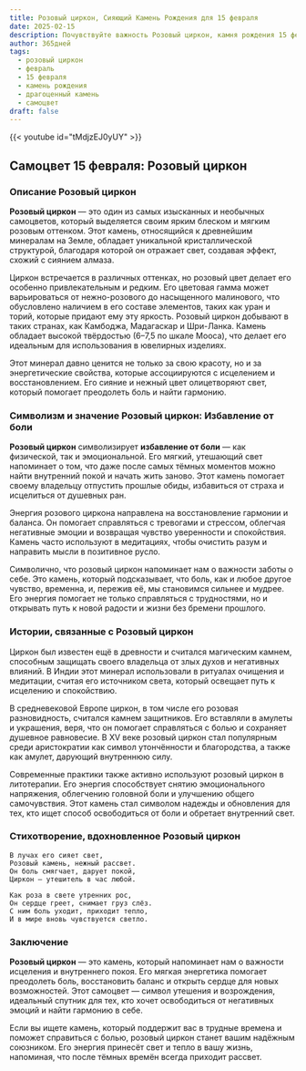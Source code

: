 ```yaml
---
title: Розовый циркон, Сияющий Камень Рождения для 15 февраля
date: 2025-02-15
description: Почувствуйте важность Розовый циркон, камня рождения 15 февраля, который символизирует Избавление от боли. Пусть его красота и значение осветят ваш день.
author: 365дней
tags:
  - розовый циркон
  - февраль
  - 15 февраля
  - камень рождения
  - драгоценный камень
  - самоцвет
draft: false
---
```


{{< youtube id="tMdjzEJ0yUY" >}}

## Самоцвет 15 февраля: Розовый циркон

### Описание Розовый циркон

**Розовый циркон** — это один из самых изысканных и необычных самоцветов, который выделяется своим ярким блеском и мягким розовым оттенком. Этот камень, относящийся к древнейшим минералам на Земле, обладает уникальной кристаллической структурой, благодаря которой он отражает свет, создавая эффект, схожий с сиянием алмаза.

Циркон встречается в различных оттенках, но розовый цвет делает его особенно привлекательным и редким. Его цветовая гамма может варьироваться от нежно-розового до насыщенного малинового, что обусловлено наличием в его составе элементов, таких как уран и торий, которые придают ему эту яркость. Розовый циркон добывают в таких странах, как Камбоджа, Мадагаскар и Шри-Ланка. Камень обладает высокой твёрдостью (6–7,5 по шкале Мооса), что делает его идеальным для использования в ювелирных изделиях.

Этот минерал давно ценится не только за свою красоту, но и за энергетические свойства, которые ассоциируются с исцелением и восстановлением. Его сияние и нежный цвет олицетворяют свет, который помогает преодолеть боль и найти гармонию.

### Символизм и значение Розовый циркон: Избавление от боли

**Розовый циркон** символизирует **избавление от боли** — как физической, так и эмоциональной. Его мягкий, утешающий свет напоминает о том, что даже после самых тёмных моментов можно найти внутренний покой и начать жить заново. Этот камень помогает своему владельцу отпустить прошлые обиды, избавиться от страха и исцелиться от душевных ран.

Энергия розового циркона направлена на восстановление гармонии и баланса. Он помогает справляться с тревогами и стрессом, облегчая негативные эмоции и возвращая чувство уверенности и спокойствия. Камень часто используют в медитациях, чтобы очистить разум и направить мысли в позитивное русло.

Символично, что розовый циркон напоминает нам о важности заботы о себе. Это камень, который подсказывает, что боль, как и любое другое чувство, временна, и, пережив её, мы становимся сильнее и мудрее. Его энергия помогает не только справляться с трудностями, но и открывать путь к новой радости и жизни без бремени прошлого.

### Истории, связанные с Розовый циркон

Циркон был известен ещё в древности и считался магическим камнем, способным защищать своего владельца от злых духов и негативных влияний. В Индии этот минерал использовали в ритуалах очищения и медитации, считая его источником света, который освещает путь к исцелению и спокойствию.

В средневековой Европе циркон, в том числе его розовая разновидность, считался камнем защитников. Его вставляли в амулеты и украшения, веря, что он помогает справляться с болью и сохраняет душевное равновесие. В XV веке розовый циркон стал популярным среди аристократии как символ утончённости и благородства, а также как амулет, дарующий внутреннюю силу.

Современные практики также активно используют розовый циркон в литотерапии. Его энергия способствует снятию эмоционального напряжения, облегчению головной боли и улучшению общего самочувствия. Этот камень стал символом надежды и обновления для тех, кто ищет способ освободиться от боли и обретает внутренний свет.

### Стихотворение, вдохновленное Розовый циркон

	В лучах его сияет свет,  
	Розовый камень, нежный рассвет.  
	Он боль смягчает, дарует покой,  
	Циркон — утешитель в час любой.
	
	Как роза в свете утренних рос,  
	Он сердце греет, снимает груз слёз.  
	С ним боль уходит, приходит тепло,  
	И в мире вновь чувствуется светло.

### Заключение

**Розовый циркон** — это камень, который напоминает нам о важности исцеления и внутреннего покоя. Его мягкая энергетика помогает преодолеть боль, восстановить баланс и открыть сердце для новых возможностей. Этот самоцвет — символ утешения и возрождения, идеальный спутник для тех, кто хочет освободиться от негативных эмоций и найти гармонию в себе.

Если вы ищете камень, который поддержит вас в трудные времена и поможет справиться с болью, розовый циркон станет вашим надёжным союзником. Его энергия принесёт свет и тепло в вашу жизнь, напоминая, что после тёмных времён всегда приходит рассвет.